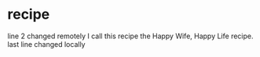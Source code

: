 # recipe
line 2 changed remotely
I call this recipe the Happy Wife, Happy Life recipe.
last line changed locally